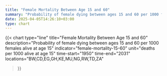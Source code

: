```yaml
---
title: "Female Mortality Between Age 15 and 60"
summary: "Probability of female dying between ages 15 and 60 per 1000 females alive at age 15"
date: 2025-04-05T14:26:10+03:00
type: chart
---
```


{{< chart
    type="line"
    title="Female Mortality Between Age 15 and 60"
    description="Probability of female dying between ages 15 and 60 per 1000 females alive at age 15"
    indicator="female-mortality-15-60"
    unit="deaths per 1000 alive at age 15"
    time-start="1950"
    time-end="2031"
    locations="BW,CD,EG,GH,KE,MU,NG,RW,TD,ZA"
>}}
